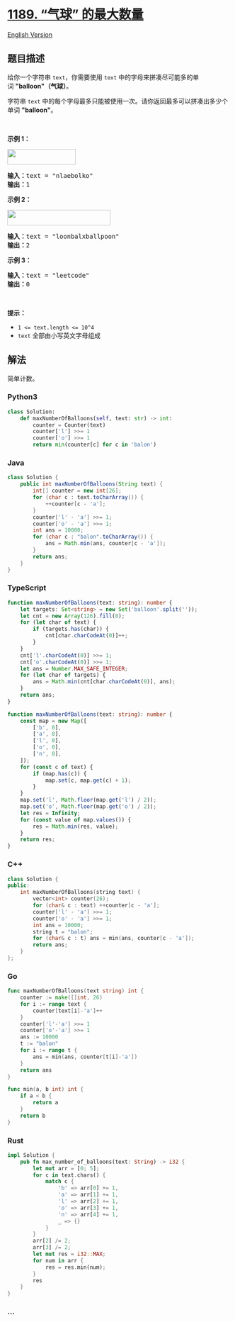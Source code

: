 # [1189. “气球” 的最大数量](https://leetcode.cn/problems/maximum-number-of-balloons)

[English Version](/solution/1100-1199/1189.Maximum%20Number%20of%20Balloons/README_EN.md)

## 题目描述

<!-- 这里写题目描述 -->

<p>给你一个字符串&nbsp;<code>text</code>，你需要使用 <code>text</code> 中的字母来拼凑尽可能多的单词&nbsp;<strong>&quot;balloon&quot;（气球）</strong>。</p>

<p>字符串&nbsp;<code>text</code> 中的每个字母最多只能被使用一次。请你返回最多可以拼凑出多少个单词&nbsp;<strong>&quot;balloon&quot;</strong>。</p>

<p>&nbsp;</p>

<p><strong>示例 1：</strong></p>

<p><strong><img alt="" src="https://fastly.jsdelivr.net/gh/doocs/leetcode@main/solution/1100-1199/1189.Maximum%20Number%20of%20Balloons/images/1536_ex1_upd.jpeg" style="height: 35px; width: 154px;"></strong></p>

<pre><strong>输入：</strong>text = &quot;nlaebolko&quot;
<strong>输出：</strong>1
</pre>

<p><strong>示例 2：</strong></p>

<p><strong><img alt="" src="https://fastly.jsdelivr.net/gh/doocs/leetcode@main/solution/1100-1199/1189.Maximum%20Number%20of%20Balloons/images/1536_ex2_upd.jpeg" style="height: 35px; width: 233px;"></strong></p>

<pre><strong>输入：</strong>text = &quot;loonbalxballpoon&quot;
<strong>输出：</strong>2
</pre>

<p><strong>示例 3：</strong></p>

<pre><strong>输入：</strong>text = &quot;leetcode&quot;
<strong>输出：</strong>0
</pre>

<p>&nbsp;</p>

<p><strong>提示：</strong></p>

<ul>
	<li><code>1 &lt;= text.length &lt;= 10^4</code></li>
	<li><code>text</code>&nbsp;全部由小写英文字母组成</li>
</ul>

## 解法

<!-- 这里可写通用的实现逻辑 -->

简单计数。

<!-- tabs:start -->

### **Python3**

<!-- 这里可写当前语言的特殊实现逻辑 -->

```python
class Solution:
    def maxNumberOfBalloons(self, text: str) -> int:
        counter = Counter(text)
        counter['l'] >>= 1
        counter['o'] >>= 1
        return min(counter[c] for c in 'balon')
```

### **Java**

<!-- 这里可写当前语言的特殊实现逻辑 -->

```java
class Solution {
    public int maxNumberOfBalloons(String text) {
        int[] counter = new int[26];
        for (char c : text.toCharArray()) {
            ++counter[c - 'a'];
        }
        counter['l' - 'a'] >>= 1;
        counter['o' - 'a'] >>= 1;
        int ans = 10000;
        for (char c : "balon".toCharArray()) {
            ans = Math.min(ans, counter[c - 'a']);
        }
        return ans;
    }
}
```

### **TypeScript**

```ts
function maxNumberOfBalloons(text: string): number {
    let targets: Set<string> = new Set('balloon'.split(''));
    let cnt = new Array(126).fill(0);
    for (let char of text) {
        if (targets.has(char)) {
            cnt[char.charCodeAt(0)]++;
        }
    }
    cnt['l'.charCodeAt(0)] >>= 1;
    cnt['o'.charCodeAt(0)] >>= 1;
    let ans = Number.MAX_SAFE_INTEGER;
    for (let char of targets) {
        ans = Math.min(cnt[char.charCodeAt(0)], ans);
    }
    return ans;
}
```

```ts
function maxNumberOfBalloons(text: string): number {
    const map = new Map([
        ['b', 0],
        ['a', 0],
        ['l', 0],
        ['o', 0],
        ['n', 0],
    ]);
    for (const c of text) {
        if (map.has(c)) {
            map.set(c, map.get(c) + 1);
        }
    }
    map.set('l', Math.floor(map.get('l') / 2));
    map.set('o', Math.floor(map.get('o') / 2));
    let res = Infinity;
    for (const value of map.values()) {
        res = Math.min(res, value);
    }
    return res;
}
```

### **C++**

```cpp
class Solution {
public:
    int maxNumberOfBalloons(string text) {
        vector<int> counter(26);
        for (char& c : text) ++counter[c - 'a'];
        counter['l' - 'a'] >>= 1;
        counter['o' - 'a'] >>= 1;
        int ans = 10000;
        string t = "balon";
        for (char& c : t) ans = min(ans, counter[c - 'a']);
        return ans;
    }
};
```

### **Go**

```go
func maxNumberOfBalloons(text string) int {
	counter := make([]int, 26)
	for i := range text {
		counter[text[i]-'a']++
	}
	counter['l'-'a'] >>= 1
	counter['o'-'a'] >>= 1
	ans := 10000
	t := "balon"
	for i := range t {
		ans = min(ans, counter[t[i]-'a'])
	}
	return ans
}

func min(a, b int) int {
	if a < b {
		return a
	}
	return b
}
```

### **Rust**

```rust
impl Solution {
    pub fn max_number_of_balloons(text: String) -> i32 {
        let mut arr = [0; 5];
        for c in text.chars() {
            match c {
                'b' => arr[0] += 1,
                'a' => arr[1] += 1,
                'l' => arr[2] += 1,
                'o' => arr[3] += 1,
                'n' => arr[4] += 1,
                _ => {}
            }
        }
        arr[2] /= 2;
        arr[3] /= 2;
        let mut res = i32::MAX;
        for num in arr {
            res = res.min(num);
        }
        res
    }
}
```

### **...**

```

```

<!-- tabs:end -->
